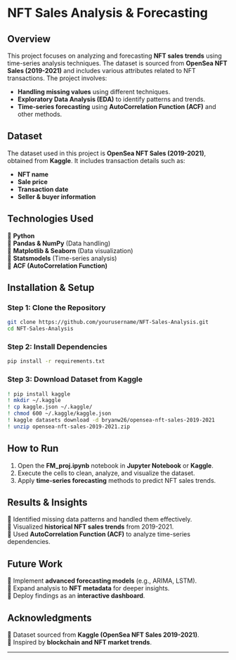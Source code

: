 # **NFT Sales Analysis & Forecasting**  

## **Overview**  
This project focuses on analyzing and forecasting **NFT sales trends** using time-series analysis techniques. The dataset is sourced from **OpenSea NFT Sales (2019-2021)** and includes various attributes related to NFT transactions. The project involves:  

- **Handling missing values** using different techniques.  
- **Exploratory Data Analysis (EDA)** to identify patterns and trends.  
- **Time-series forecasting** using **AutoCorrelation Function (ACF)** and other methods.  

## **Dataset**  
The dataset used in this project is **OpenSea NFT Sales (2019-2021)**, obtained from **Kaggle**. It includes transaction details such as:  
- **NFT name**  
- **Sale price**  
- **Transaction date**  
- **Seller & buyer information**  

## **Technologies Used**  
🔹 **Python**  
🔹 **Pandas & NumPy** (Data handling)  
🔹 **Matplotlib & Seaborn** (Data visualization)  
🔹 **Statsmodels** (Time-series analysis)  
🔹 **ACF (AutoCorrelation Function)**  

## **Installation & Setup**  

### **Step 1: Clone the Repository**  
```bash
git clone https://github.com/yourusername/NFT-Sales-Analysis.git
cd NFT-Sales-Analysis
```

### **Step 2: Install Dependencies**  
```bash
pip install -r requirements.txt
```

### **Step 3: Download Dataset from Kaggle**  
```bash
! pip install kaggle
! mkdir ~/.kaggle
! cp kaggle.json ~/.kaggle/
! chmod 600 ~/.kaggle/kaggle.json
! kaggle datasets download -d bryanw26/opensea-nft-sales-2019-2021
! unzip opensea-nft-sales-2019-2021.zip
```

## **How to Run**  
1. Open the **FM_proj.ipynb** notebook in **Jupyter Notebook** or **Kaggle**.  
2. Execute the cells to clean, analyze, and visualize the dataset.  
3. Apply **time-series forecasting** methods to predict NFT sales trends.  

## **Results & Insights**  
📌 Identified missing data patterns and handled them effectively.  
📌 Visualized **historical NFT sales trends** from 2019-2021.  
📌 Used **AutoCorrelation Function (ACF)** to analyze time-series dependencies.  

## **Future Work**  
🚀 Implement **advanced forecasting models** (e.g., ARIMA, LSTM).  
🚀 Expand analysis to **NFT metadata** for deeper insights.  
🚀 Deploy findings as an **interactive dashboard**.  

## **Acknowledgments**  
📌 Dataset sourced from **Kaggle (OpenSea NFT Sales 2019-2021)**.  
📌 Inspired by **blockchain and NFT market trends**.  

---
